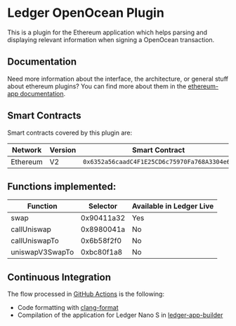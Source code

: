 # Ledger OpenOcean Plugin

This is a plugin for the Ethereum application which helps parsing and displaying relevant information when signing a
OpenOcean transaction.

## Documentation

Need more information about the interface, the architecture, or general stuff about ethereum plugins? You can find more
about them in
the [ethereum-app documentation](https://github.com/LedgerHQ/app-ethereum/blob/master/doc/ethapp_plugins.asc).

## Smart Contracts

Smart contracts covered by this plugin are:

| Network | Version | Smart Contract |
| ---       | --- | --- |
| Ethereum  | V2  | `0x6352a56caadC4F1E25CD6c75970Fa768A3304e64`|

## Functions implemented:

| Function        | Selector  | Available in Ledger Live |
|-----------------| ---       |------|
| swap            | 0x90411a32| Yes  |
| callUniswap     | 0x8980041a| No   |
| callUniswapTo   | 0x6b58f2f0| No   |
| uniswapV3SwapTo | 0xbc80f1a8| No   |

## Continuous Integration

The flow processed in [GitHub Actions](https://github.com/features/actions) is the following:

- Code formatting with [clang-format](http://clang.llvm.org/docs/ClangFormat.html)
- Compilation of the application for Ledger Nano S
  in [ledger-app-builder](https://github.com/LedgerHQ/ledger-app-builder)
